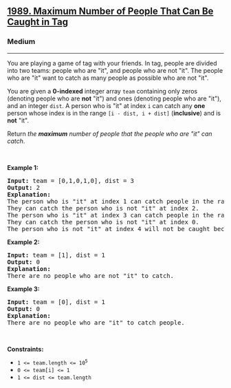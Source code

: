 <h2><a href="https://leetcode.com/problems/maximum-number-of-people-that-can-be-caught-in-tag/">1989. Maximum Number of People That Can Be Caught in Tag</a></h2><h3>Medium</h3><hr><div><p>You are playing a game of tag with your friends. In tag, people are divided into two teams: people who are "it", and people who are not "it". The people who are "it" want to catch as many people as possible who are not "it".</p>

<p>You are given a <strong>0-indexed</strong> integer array <code>team</code> containing only zeros (denoting people who are <strong>not</strong> "it") and ones (denoting people who are "it"), and an integer <code>dist</code>. A person who is "it" at index <code>i</code> can catch any <strong>one</strong> person whose index is in the range <code>[i - dist, i + dist]</code> (<strong>inclusive</strong>) and is <strong>not</strong> "it".</p>

<p>Return <em>the <strong>maximum</strong> number of people that the people who are "it" can catch</em>.</p>

<p>&nbsp;</p>
<p><strong class="example">Example 1:</strong></p>

<pre><strong>Input:</strong> team = [0,1,0,1,0], dist = 3
<strong>Output:</strong> 2
<strong>Explanation:</strong>
The person who is "it" at index 1 can catch people in the range [i-dist, i+dist] = [1-3, 1+3] = [-2, 4].
They can catch the person who is not "it" at index 2.
The person who is "it" at index 3 can catch people in the range [i-dist, i+dist] = [3-3, 3+3] = [0, 6].
They can catch the person who is not "it" at index 0.
The person who is not "it" at index 4 will not be caught because the people at indices 1 and 3 are already catching one person.</pre>

<p><strong class="example">Example 2:</strong></p>

<pre><strong>Input:</strong> team = [1], dist = 1
<strong>Output:</strong> 0
<strong>Explanation:</strong>
There are no people who are not "it" to catch.
</pre>

<p><strong class="example">Example 3:</strong></p>

<pre><strong>Input:</strong> team = [0], dist = 1
<strong>Output:</strong> 0
<strong>Explanation:
</strong>There are no people who are "it" to catch people.
</pre>

<p>&nbsp;</p>
<p><strong>Constraints:</strong></p>

<ul>
	<li><code>1 &lt;= team.length &lt;= 10<sup>5</sup></code></li>
	<li><code>0 &lt;= team[i] &lt;= 1</code></li>
	<li><code>1 &lt;= dist &lt;= team.length</code></li>
</ul>
</div>